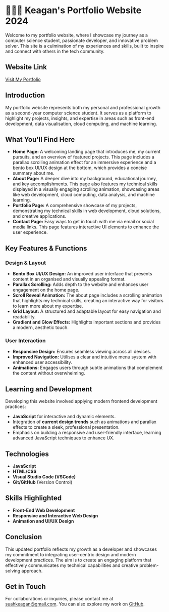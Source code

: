 # 👨🏻‍💻 Keagan's Portfolio Website 2024

Welcome to my portfolio website, where I showcase my journey as a computer science student, passionate developer, and innovative problem solver. This site is a culmination of my experiences and skills, built to inspire and connect with others in the tech community.

## Website Link
[Visit My Portfolio](https://keagansuah.github.io/)

## Introduction
My portfolio website represents both my personal and professional growth as a second-year computer science student. It serves as a platform to highlight my projects, insights, and expertise in areas such as front-end development, data visualisation, cloud computing, and machine learning.

## What You'll Find Here

- **Home Page:** A welcoming landing page that introduces me, my current pursuits, and an overview of featured projects. This page includes a parallax scrolling animation effect for an immersive experience and a bento box UI/UX design at the bottom, which provides a concise summary about me.
- **About Page:** A deeper dive into my background, educational journey, and key accomplishments. This page also features my technical skills displayed in a visually engaging scrolling animation, showcasing areas like web development, cloud computing, data analysis, and machine learning.
- **Portfolio Page:** A comprehensive showcase of my projects, demonstrating my technical skills in web development, cloud solutions, and creative applications.
- **Contact Page:** Easy ways to get in touch with me via email or social media links. This page features interactive UI elements to enhance the user experience.

## Key Features & Functions
### Design & Layout
- **Bento Box UI/UX Design:** An improved user interface that presents content in an organised and visually appealing format.
- **Parallax Scrolling:** Adds depth to the website and enhances user engagement on the home page.
- **Scroll Reveal Animation:** The about page includes a scrolling animation that highlights my technical skills, creating an interactive way for visitors to learn more about my expertise.
- **Grid Layout:** A structured and adaptable layout for easy navigation and readability.
- **Gradient and Glow Effects:** Highlights important sections and provides a modern, aesthetic touch.

### User Interaction
- **Responsive Design:** Ensures seamless viewing across all devices.
- **Improved Navigation:** Utilises a clear and intuitive menu system with enhanced user accessibility.
- **Animations:** Engages users through subtle animations that complement the content without overwhelming.

## Learning and Development
Developing this website involved applying modern frontend development practices:
- **JavaScript** for interactive and dynamic elements.
- Integration of **current design trends** such as animations and parallax effects to create a sleek, professional presentation.
- Emphasis on building a responsive and user-friendly interface, learning advanced JavaScript techniques to enhance UX.

## Technologies
- **JavaScript**
- **HTML/CSS**
- **Visual Studio Code (VSCode)**
- **Git/GitHub** (Version Control)

## Skills Highlighted
- **Front-End Web Development**
- **Responsive and Interactive Web Design**
- **Animation and UI/UX Design**

## Conclusion
This updated portfolio reflects my growth as a developer and showcases my commitment to integrating user-centric design and modern development practices. The aim is to create an engaging platform that effectively communicates my technical capabilities and creative problem-solving approach.

## Get in Touch
For collaborations or inquiries, please contact me at [suahkeagan@gmail.com](mailto:suahkeagan@gmail.com). You can also explore my work on [GitHub](https://github.com/KeaganSuah).
